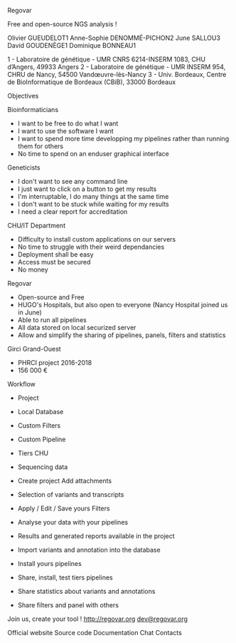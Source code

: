 Regovar

Free and open-source NGS analysis !

Olivier GUEUDELOT1
Anne-Sophie DENOMMÉ-PICHON2
June SALLOU3
David GOUDENÈGE1
Dominique BONNEAU1

1 - Laboratoire de génétique - UMR CNRS 6214-INSERM 1083, CHU d’Angers, 49933 Angers
2 - Laboratoire de génétique - UMR INSERM 954, CHRU de Nancy, 54500 Vandœuvre-lès-Nancy
3 - Univ. Bordeaux, Centre de BioInformatique de Bordeaux (CBiB), 33000 Bordeaux

Objectives

Bioinformaticians
- I want to be free to do what I want
- I want to use the software I want
- I want to spend more time developping my pipelines rather than running them for others
- No time to spend on an enduser graphical interface

Geneticists
- I don't want to see any command line
- I just want to click on a button to get my results
- I'm interruptable, I do many things at the same time
- I don't want to be stuck while waiting for my results
- I need a clear report for accreditation

CHU/IT Department
- Difficulty to install custom  applications on our servers
- No time to struggle with their weird dependancies
- Deployment shall be easy
- Access must be secured
- No money

Regovar
- Open-source and Free
- HUGO's Hospitals, but also open to  everyone (Nancy Hospital joined us in June)
- Able to run all pipelines
- All data stored on local securized server
- Allow and simplify the sharing of pipelines, panels, filters and statistics

Girci Grand-Ouest
- PHRCI project 2016-2018
- 156 000 € 


Workflow
- Project
- Local Database
- Custom Filters
- Custom Pipeline
- Tiers CHU

- Sequencing data
- Create project Add attachments
- Selection of variants and transcripts
- Apply / Edit / Save yours Filters
- Analyse your data with your pipelines
- Results and generated reports available in the project
- Import variants and annotation into the database
- Install yours pipelines
- Share, install, test tiers pipelines
- Share statistics about variants and annotations
- Share filters and panel with others


Join us, create your tool !
http://regovar.org
dev@regovar.org

Official website 
Source code 
Documentation 
Chat 
Contacts 

